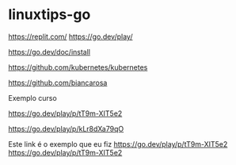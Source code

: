 # linuxtips-go

https://replit.com/
https://go.dev/play/

https://go.dev/doc/install

https://github.com/kubernetes/kubernetes

https://github.com/biancarosa

Exemplo curso

https://go.dev/play/p/tT9m-XIT5e2


https://go.dev/play/p/kLr8dXa79qO

Este link é o exemplo que eu fiz
https://go.dev/play/p/tT9m-XIT5e2
https://go.dev/play/p/tT9m-XIT5e2
